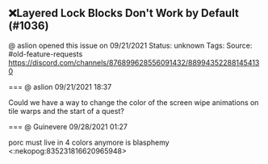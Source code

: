 ## ❌Layered Lock Blocks Don't Work by Default (#1036)
@ aslion opened this issue on 09/21/2021
Status: unknown
Tags: 
Source: #old-feature-requests https://discord.com/channels/876899628556091432/889943522881454130


=== @ aslion 09/21/2021 18:37

Could we have a way to change the color of the screen wipe animations on tile warps and the start of a quest?

=== @ Guinevere 09/28/2021 01:27

porc must live in 4 colors
anymore is blasphemy
<:nekopog:835231816620965948>
